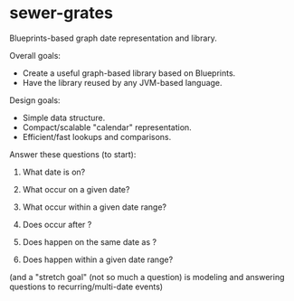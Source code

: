 sewer-grates
============

Blueprints-based graph date representation and library.

Overall goals:

- Create a useful graph-based library based on Blueprints.
- Have the library reused by any JVM-based language.

Design goals:

- Simple data structure.
- Compact/scalable "calendar" representation.
- Efficient/fast lookups and comparisons.

Answer these questions (to start):

1. What date is <event A> on?

2. What <events> occur on a given date?

3. What <events> occur within a given date range?

4. Does <event A> occur after <event B>?

5. Does <event A> happen on the same date as <event B>?

6. Does <event A> happen within a given date range?

(and a "stretch goal" (not so much a question) is modeling and answering questions to recurring/multi-date events)
